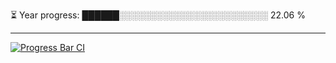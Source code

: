 
⏳ Year progress: ██████░░░░░░░░░░░░░░░░░░░░░░░░ 22.06 %

---

[![Progress Bar CI](https://github.com/thatoranzhevyy/thatoranzhevyy/actions/workflows/node.js.yml/badge.svg)](https://github.com/thatoranzhevyy/thatoranzhevyy/actions/workflows/node.js.yml)

